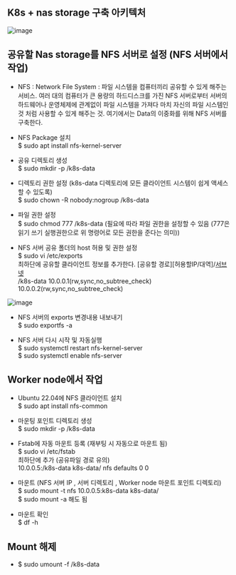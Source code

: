 ##	K8s + nas storage 구축 아키텍처
![image](https://user-images.githubusercontent.com/96723249/215043388-06b57fee-d3e0-4765-a47f-53ed05327986.png)

 
## 공유할 Nas storage를 NFS 서버로 설정 (NFS 서버에서 작업)

 * NFS : Network File System : 파일 시스템을 컴퓨터끼리 공유할 수 있게 해주는 서비스.
여러 대의 컴퓨터가 큰 용량의 하드디스크를 가진 NFS 서버로부터 서버의 하드웨어나 운영체제에 관계없이 파일 시스템을 가져다 마치 자신의 파일 시스템인 것 처럼 사용할 수 있게 해주는 것. 여기에서는 Data의 이중화를 위해 NFS 서버를 구축한다.

 * NFS Package 설치   
  $ sudo apt install nfs-kernel-server
  
 * 공유 디렉토리 생성   
  $ sudo mkdir -p /k8s-data
 * 디렉토리 권한 설정 (k8s-data 디렉토리에 모든 클라이언트 시스템이 쉽게 액세스 할 수 있도록)   
  $ sudo chown -R nobody:nogroup /k8s-data
  
 * 파일 권한 설정   
  $ sudo chmod 777 /k8s-data (필요에 따라 파일 권한을 설정할 수 있음 (777은 읽기 쓰기 실행권한으로 위 명령어로 모든 권한을 준다는 의미))
  
 * NFS 서버 공유 폴더의 host 허용 및 권한 설정   
  $ sudo vi /etc/exports   
  최하단에 공유할 클라이언트 정보를 추가한다. [공유할 경로][허용할IP/대역]/[서브넷](권한)   
   /k8s-data 10.0.0.1(rw,sync,no_subtree_check) 10.0.0.2(rw,sync,no_subtree_check)   
   
![image](https://user-images.githubusercontent.com/96723249/215043494-d0e527a5-b846-4f70-9ee8-62b405fa0cf7.png)

 * NFS 서버의 exports 변경내용 내보내기   
  $ sudo exportfs -a
  
 * NFS 서버 다시 시작 및 자동실행   
  $ sudo systemctl restart nfs-kernel-server   
  $ sudo systemctl enable nfs-server   

## Worker node에서 작업
 * Ubuntu 22.04에 NFS 클라이언트 설치   
  $ sudo apt install nfs-common

 * 마운팅 포인트 디렉토리 생성   
  $ sudo mkdir -p /k8s-data

 * Fstab에 자동 마운트 등록 (재부팅 시 자동으로 마운트 됨)   
  $ sudo vi /etc/fstab   
  최하단에 추가 (공유파일 경로 유의)   
  10.0.0.5:/k8s-data k8s-data/ nfs defaults 0 0   

 * 마운트 (NFS 서버 IP , 서버 디렉토리 , Worker node 마운트 포인트 디렉토리)   
  $ sudo mount -t nfs 10.0.0.5:k8s-data k8s-data/    
  $ sudo mount -a 해도 됨   


 * 마운트 확인   
  $ df -h

## Mount 해제
 * $ sudo umount -f /k8s-data
